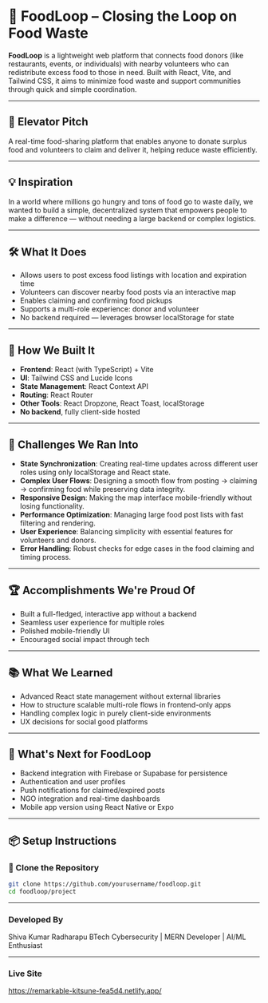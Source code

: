 # 🥗 FoodLoop – Closing the Loop on Food Waste

**FoodLoop** is a lightweight web platform that connects food donors (like restaurants, events, or individuals) with nearby volunteers who can redistribute excess food to those in need. Built with React, Vite, and Tailwind CSS, it aims to minimize food waste and support communities through quick and simple coordination.

---

## 🚀 Elevator Pitch
A real-time food-sharing platform that enables anyone to donate surplus food and volunteers to claim and deliver it, helping reduce waste efficiently.

---

## 💡 Inspiration

In a world where millions go hungry and tons of food go to waste daily, we wanted to build a simple, decentralized system that empowers people to make a difference — without needing a large backend or complex logistics.

---

## 🛠️ What It Does

- Allows users to post excess food listings with location and expiration time
- Volunteers can discover nearby food posts via an interactive map
- Enables claiming and confirming food pickups
- Supports a multi-role experience: donor and volunteer
- No backend required — leverages browser localStorage for state

---

## 🔨 How We Built It

- **Frontend**: React (with TypeScript) + Vite
- **UI**: Tailwind CSS and Lucide Icons
- **State Management**: React Context API
- **Routing**: React Router
- **Other Tools**: React Dropzone, React Toast, localStorage
- **No backend**, fully client-side hosted

---

## 🚧 Challenges We Ran Into

- **State Synchronization**: Creating real-time updates across different user roles using only localStorage and React state.
- **Complex User Flows**: Designing a smooth flow from posting → claiming → confirming food while preserving data integrity.
- **Responsive Design**: Making the map interface mobile-friendly without losing functionality.
- **Performance Optimization**: Managing large food post lists with fast filtering and rendering.
- **User Experience**: Balancing simplicity with essential features for volunteers and donors.
- **Error Handling**: Robust checks for edge cases in the food claiming and timing process.

---

## 🏆 Accomplishments We're Proud Of

- Built a full-fledged, interactive app without a backend
- Seamless user experience for multiple roles
- Polished mobile-friendly UI
- Encouraged social impact through tech

---

## 📚 What We Learned

- Advanced React state management without external libraries
- How to structure scalable multi-role flows in frontend-only apps
- Handling complex logic in purely client-side environments
- UX decisions for social good platforms

---

## 🔮 What's Next for FoodLoop

- Backend integration with Firebase or Supabase for persistence
- Authentication and user profiles
- Push notifications for claimed/expired posts
- NGO integration and real-time dashboards
- Mobile app version using React Native or Expo

---

## 📦 Setup Instructions
### 🔁 Clone the Repository

```bash
git clone https://github.com/yourusername/foodloop.git
cd foodloop/project 
```

---
### Developed By
Shiva Kumar Radharapu
BTech Cybersecurity | MERN Developer | AI/ML Enthusiast

---
### Live Site
https://remarkable-kitsune-fea5d4.netlify.app/
